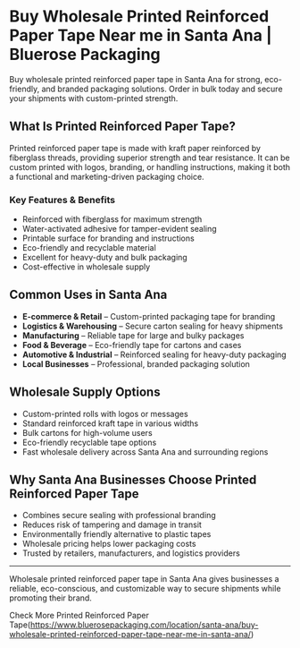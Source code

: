 # Buy Wholesale Printed Reinforced Paper Tape Near me in Santa Ana | Bluerose Packaging

Buy wholesale printed reinforced paper tape in Santa Ana for strong, eco-friendly, and branded packaging solutions. Order in bulk today and secure your shipments with custom-printed strength.

## What Is Printed Reinforced Paper Tape?

Printed reinforced paper tape is made with kraft paper reinforced by fiberglass threads, providing superior strength and tear resistance. It can be custom printed with logos, branding, or handling instructions, making it both a functional and marketing-driven packaging choice.

### Key Features & Benefits

- Reinforced with fiberglass for maximum strength  
- Water-activated adhesive for tamper-evident sealing  
- Printable surface for branding and instructions  
- Eco-friendly and recyclable material  
- Excellent for heavy-duty and bulk packaging  
- Cost-effective in wholesale supply  

## Common Uses in Santa Ana

- **E-commerce & Retail** – Custom-printed packaging tape for branding  
- **Logistics & Warehousing** – Secure carton sealing for heavy shipments  
- **Manufacturing** – Reliable tape for large and bulky packages  
- **Food & Beverage** – Eco-friendly tape for cartons and cases  
- **Automotive & Industrial** – Reinforced sealing for heavy-duty packaging  
- **Local Businesses** – Professional, branded packaging solution  

## Wholesale Supply Options

- Custom-printed rolls with logos or messages  
- Standard reinforced kraft tape in various widths  
- Bulk cartons for high-volume users  
- Eco-friendly recyclable tape options  
- Fast wholesale delivery across Santa Ana and surrounding regions  

## Why Santa Ana Businesses Choose Printed Reinforced Paper Tape

- Combines secure sealing with professional branding  
- Reduces risk of tampering and damage in transit  
- Environmentally friendly alternative to plastic tapes  
- Wholesale pricing helps lower packaging costs  
- Trusted by retailers, manufacturers, and logistics providers  

---

Wholesale printed reinforced paper tape in Santa Ana gives businesses a reliable, eco-conscious, and customizable way to secure shipments while promoting their brand.

Check More Printed Reinforced Paper Tape(https://www.bluerosepackaging.com/location/santa-ana/buy-wholesale-printed-reinforced-paper-tape-near-me-in-santa-ana/)
